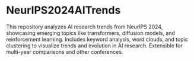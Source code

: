 # NeurIPS2024AITrends
This repository analyzes AI research trends from NeurIPS 2024, showcasing emerging topics like transformers, diffusion models, and reinforcement learning. Includes keyword analysis, word clouds, and topic clustering to visualize trends and evolution in AI research. Extensible for multi-year comparisons and other conferences.
